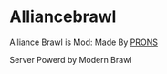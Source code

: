 # Alliancebrawl

Alliance Brawl is Mod: Made By [PRONS](https://www.youtube.com/channel/UCMt1FycJO5qWp8pXkuFzYWg, "My Youtube Channel")

Server Powerd by Modern Brawl
